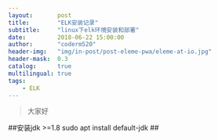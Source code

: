 ```yaml
---
layout:       post
title:        "ELK安装记录"
subtitle:     "linux下elk环境安装和部署"
date:         2018-06-22 15:00:00
author:       "coderm520"
header-img:   "img/in-post/post-eleme-pwa/eleme-at-io.jpg"
header-mask:  0.3
catalog:      true
multilingual: true
tags:
    - ELK
---
```



<!-- Chinese Version -->
<!-- <div class="zh post-container">
    {% capture about_zh %}{% include posts/2017-07-12-upgrading-eleme-to-pwa/zh.md %}{% endcapture %}
    {{ about_zh | markdownify }}
</div> -->

<!-- English Version -->
<!-- <div class="en post-container">
    {% capture about_en %}{% include posts/2017-07-12-upgrading-eleme-to-pwa/en.md %}{% endcapture %}
    {{ about_en | markdownify }}
</div> -->

>大家好
<div class="zh post-container">
##安装jdk >=1.8  sudo apt install default-jdk 
##
</div>